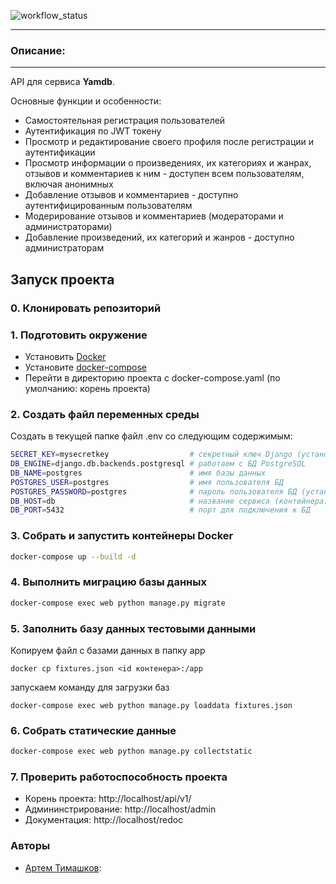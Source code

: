 ![workflow_status](https://github.com/bour89/yamdb_final/actions/workflows/yamdb_workflow.yml/badge.svg?event=push)

* * *
### Описание:
* * *

API для сервиса **Yamdb**.

Основные функции и особенности:

- Самостоятельная регистрация пользователей
- Аутентификация по JWT токену
- Просмотр и редактирование своего профиля после регистрации и аутентификации
- Просмотр информации о произведениях, их категориях и жанрах, отзывов и комментариев к ним \- доступен всем пользователям, включая анонимных
- Добавление отзывов и комментариев \- доступно аутентифицированным пользователям
- Модерирование отзывов и комментариев (модераторами и администраторами)
- Добавление произведений, их категорий и жанров \- доступно администраторам

## Запуск проекта
### 0. Клонировать репозиторий
### 1. Подготовить окружение
- Установить [Docker](https://docs.docker.com/get-docker/)
- Установите [docker-compose](https://docs.docker.com/compose/install/)
- Перейти в директорию проекта с docker-compose.yaml (по умолчанию: корень проекта)

### 2. Создать файл переменных среды
Создать в текущей папке файл .env со следующим содержимым:
```bash
SECRET_KEY=mysecretkey                  # секретный ключ Django (установите свой)
DB_ENGINE=django.db.backends.postgresql # работаем с БД PostgreSQL
DB_NAME=postgres                        # имя базы данных
POSTGRES_USER=postgres                  # имя пользователя БД
POSTGRES_PASSWORD=postgres              # пароль пользователя БД (установите свой)
DB_HOST=db                              # название сервиса (контейнера)
DB_PORT=5432                            # порт для подключения к БД
```

### 3. Собрать и запустить контейнеры Docker
```bash
docker-compose up --build -d
```

### 4. Выполнить миграцию базы данных
```bash
docker-compose exec web python manage.py migrate
```

### 5. Заполнить базу данных тестовыми данными

Копируем файл с базами данных в папку app

```
docker cp fixtures.json <id контенера>:/app
```

запускаем команду для загрузки баз
```
docker-compose exec web python manage.py loaddata fixtures.json
```

### 6. Собрать статические данные
```bash
docker-compose exec web python manage.py collectstatic
```

### 7. Проверить работоспособность проекта
- Корень проекта: http://localhost/api/v1/
- Админинстрирование: http://localhost/admin
- Документация: http://localhost/redoc


### Авторы
- [Артем Тимашков](https://github.com/Bour89):